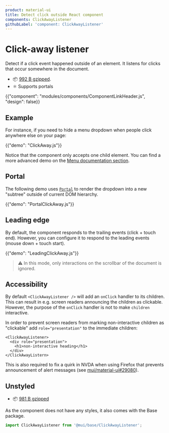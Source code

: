 ```yaml
---
product: material-ui
title: Detect click outside React component
components: ClickAwayListener
githubLabel: 'component: ClickAwayListener'
---
```


# Click-away listener

<p class="description">Detect if a click event happened outside of an element. It listens for clicks that occur somewhere in the document.</p>

- 📦 [992 B gzipped](/size-snapshot).
- ⚛️ Supports portals

{{"component": "modules/components/ComponentLinkHeader.js", "design": false}}

## Example

For instance, if you need to hide a menu dropdown when people click anywhere else on your page:

{{"demo": "ClickAway.js"}}

Notice that the component only accepts one child element.
You can find a more advanced demo on the [Menu documentation section](/material-ui/react-menu/#menulist-composition).

## Portal

The following demo uses [`Portal`](/material-ui/react-portal/) to render the dropdown into a new "subtree" outside of current DOM hierarchy.

{{"demo": "PortalClickAway.js"}}

## Leading edge

By default, the component responds to the trailing events (click + touch end).
However, you can configure it to respond to the leading events (mouse down + touch start).

{{"demo": "LeadingClickAway.js"}}

> ⚠️ In this mode, only interactions on the scrollbar of the document is ignored.

## Accessibility

By default `<ClickAwayListener />` will add an `onClick` handler to its children.
This can result in e.g. screen readers announcing the children as clickable.
However, the purpose of the `onClick` handler is not to make `children` interactive.

In order to prevent screen readers from marking non-interactive children as "clickable" add `role="presentation"` to the immediate children:

```tsx
<ClickAwayListener>
  <div role="presentation">
    <h1>non-interactive heading</h1>
  </div>
</ClickAwayListern>
```

This is also required to fix a quirk in NVDA when using Firefox that prevents announcement of alert messages (see [mui/material-ui#29080](https://github.com/mui/material-ui/issues/29080)).

## Unstyled

- 📦 [981 B gzipped](https://bundlephobia.com/package/@mui/base@latest)

As the component does not have any styles, it also comes with the Base package.

```js
import ClickAwayListener from '@mui/base/ClickAwayListener';
```
